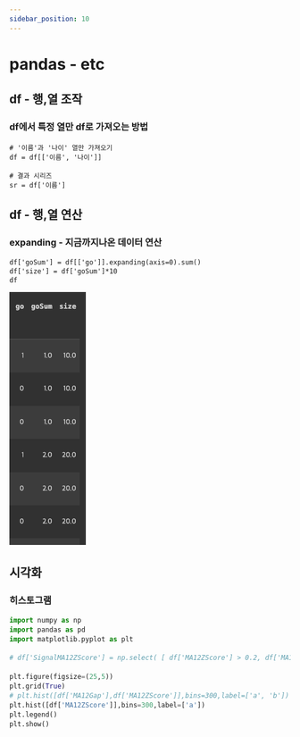 ```yaml
---
sidebar_position: 10
---
```


# pandas - etc

## df - 행,열 조작


### df에서 특정 열만 df로 가져오는 방법

```
# '이름'과 '나이' 열만 가져오기
df = df[['이름', '나이']]

# 결과 시리즈
sr = df['이름']
```

## df - 행,열 연산

### expanding - 지금까지나온 데이터 연산

```
df['goSum'] = df[['go']].expanding(axis=0).sum()
df['size'] = df['goSum']*10
df
```
![Alt text](image.png)


## 시각화

### 히스토그램

```py
import numpy as np
import pandas as pd
import matplotlib.pyplot as plt

# df['SignalMA12ZScore'] = np.select( [ df['MA12ZScore'] > 0.2, df['MA12ZScore'] < -0.2,  ],[1,-1],0 )

plt.figure(figsize=(25,5))
plt.grid(True)
# plt.hist([df['MA12Gap'],df['MA12ZScore']],bins=300,label=['a', 'b'])
plt.hist([df['MA12ZScore']],bins=300,label=['a'])
plt.legend()
plt.show()
```